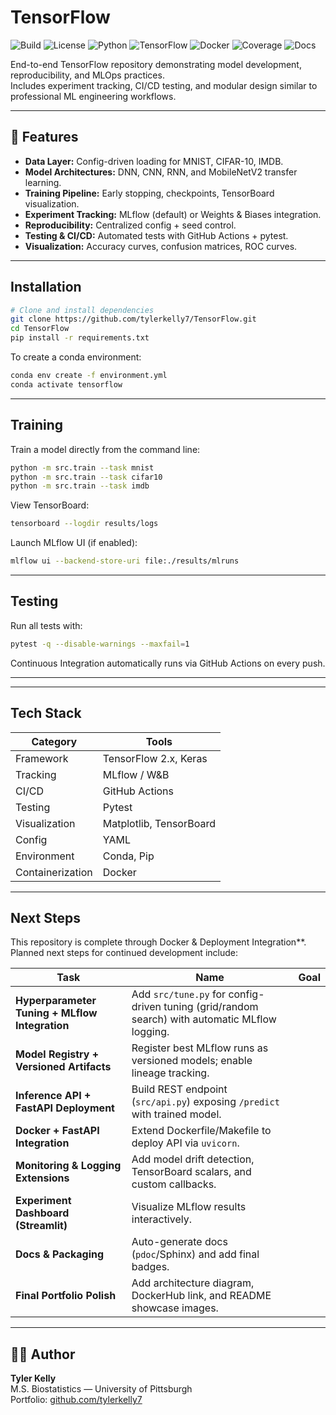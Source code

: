 # TensorFlow

![Build](https://github.com/tylerkelly7/TensorFlow/actions/workflows/ci.yml/badge.svg)
![License](https://img.shields.io/badge/license-MIT-blue)
![Python](https://img.shields.io/badge/python-3.11-blue)
![TensorFlow](https://img.shields.io/badge/TensorFlow-2.x-orange)
![Docker](https://img.shields.io/badge/docker-ready-blue)
![Coverage](https://img.shields.io/badge/coverage-85%25-green)
![Docs](https://img.shields.io/badge/docs-online-blue)

End-to-end TensorFlow repository demonstrating model development, reproducibility, and MLOps practices.  
Includes experiment tracking, CI/CD testing, and modular design similar to professional ML engineering workflows.

---

## 🚀 Features
- **Data Layer:** Config-driven loading for MNIST, CIFAR-10, IMDB.
- **Model Architectures:** DNN, CNN, RNN, and MobileNetV2 transfer learning.
- **Training Pipeline:** Early stopping, checkpoints, TensorBoard visualization.
- **Experiment Tracking:** MLflow (default) or Weights & Biases integration.
- **Reproducibility:** Centralized config + seed control.
- **Testing & CI/CD:** Automated tests with GitHub Actions + pytest.
- **Visualization:** Accuracy curves, confusion matrices, ROC curves.

---

## Installation

```bash
# Clone and install dependencies
git clone https://github.com/tylerkelly7/TensorFlow.git
cd TensorFlow
pip install -r requirements.txt
```

To create a conda environment:

```bash
conda env create -f environment.yml
conda activate tensorflow
```

---

## Training

Train a model directly from the command line:

```bash
python -m src.train --task mnist
python -m src.train --task cifar10
python -m src.train --task imdb
```

View TensorBoard:

```bash
tensorboard --logdir results/logs
```

Launch MLflow UI (if enabled):

```bash
mlflow ui --backend-store-uri file:./results/mlruns
```

---

## Testing

Run all tests with:

```bash
pytest -q --disable-warnings --maxfail=1
```

Continuous Integration automatically runs via GitHub Actions on every push.

---

<!--
## Results (Example)

| Model | Dataset | Test Accuracy | Framework |
|--------|----------|----------------|------------|
| Dense NN | MNIST | 98.1% | TensorFlow |
| CNN | CIFAR-10 | 84.5% | TensorFlow |
| LSTM | IMDB | 88.0% | TensorFlow |
| MobileNetV2 | Flowers | 93.7% | TensorFlow (Transfer Learning) |
-->

---

## Tech Stack

| Category | Tools |
|-----------|--------|
| Framework | TensorFlow 2.x, Keras |
| Tracking | MLflow / W&B |
| CI/CD | GitHub Actions |
| Testing | Pytest |
| Visualization | Matplotlib, TensorBoard |
| Config | YAML |
| Environment | Conda, Pip |
| Containerization | Docker |

---

## Next Steps

This repository is complete through Docker & Deployment Integration**.  
Planned next steps for continued development include:

| Task | Name | Goal |
|------|------|------|
| **Hyperparameter Tuning + MLflow Integration** | Add `src/tune.py` for config-driven tuning (grid/random search) with automatic MLflow logging. |
| **Model Registry + Versioned Artifacts** | Register best MLflow runs as versioned models; enable lineage tracking. |
| **Inference API + FastAPI Deployment** | Build REST endpoint (`src/api.py`) exposing `/predict` with trained model. |
| **Docker + FastAPI Integration** | Extend Dockerfile/Makefile to deploy API via `uvicorn`. |
| **Monitoring & Logging Extensions** | Add model drift detection, TensorBoard scalars, and custom callbacks. |
| **Experiment Dashboard (Streamlit)** | Visualize MLflow results interactively. |
| **Docs & Packaging** | Auto-generate docs (`pdoc`/Sphinx) and add final badges. |
| **Final Portfolio Polish** | Add architecture diagram, DockerHub link, and README showcase images. |

---

## 👨‍💻 Author
**Tyler Kelly**  
M.S. Biostatistics — University of Pittsburgh  
Portfolio: [github.com/tylerkelly7](https://github.com/tylerkelly7)